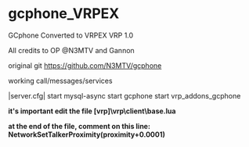 # gcphone_VRPEX
GCphone Converted to VRPEX VRP 1.0

All credits to OP @N3MTV and Gannon

original git
https://github.com/N3MTV/gcphone


working call/messages/services

|server.cfg|
start mysql-async
start gcphone
start vrp_addons_gcphone

**it's important edit the file [vrp]\vrp\client\base.lua**

**at the end of the file, comment on this line: NetworkSetTalkerProximity(proximity+0.0001)**
